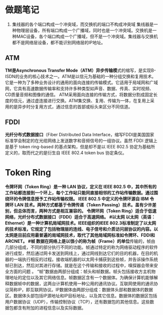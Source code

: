 # 做题笔记
1. 集线器的各个端口构成一个冲突域，而交换机的端口不构成冲突域
集线器是一种物理层设备，所有端口构成一个广播域，同时也是一个冲突域。交换机是一种MAC设备，各个端口构成一个广播域，但不是一个冲突域。集线器与交换机都不是网络层设备，都不能识别网络层的IP地址。
## ATM
**TM是Asynchronous Transfer Mode（ATM）异步传输模**式的缩写，是实现B-ISDN的业务的核心技术之一。ATM是以信元为基础的一种分组交换和复用技术。
它是一种为了多种业务设计的通用的面向连接的传输模式。它适用于局域网和广域网，它具有高速数据传输率和支持许多种类型如声音、数据、传真、实时视频、CD质量音频和图像的通信。
ATM采用面向连接的传输方式，将数据分割成固定长度的信元，通过虚连接进行交换。ATM集交换、复用、传输为一体，在复用上采用的是异步时分复用方式，通过信息的首部或标头来区分不同信道。

## FDDI
**光纤分布式数据接口**（Fiber Distributed Data Interface，缩写FDDI是美国国家标准学会制定的在光缆网络上发送数字和音频信号的一组协议。虽然 FDDI 逻辑上是基于 token ring-based 的基点架构，但是却不是以 IEEE 802.5 协定为基础所定义的，取而代之的是衍生自 IEEE 802.4 token bus 协定条仪。

# Token Ring
**令牌环网（Token Ring）**是一种 LAN 协议，定义在 IEEE 802.5 中，其中所有的工作站都连接到一个环上，每个工作站只能同直接相邻的工作站传输数据。通过围绕环的令牌信息授予工作站传输权限。
IEEE 802.5 中定义的令牌环源自 IBM 令牌环 LAN 技术。两种方式都基于令牌传递（Token Passing）技术。虽有少许差别，但总体而言，两种方式是相互兼容的。
令牌环网（Token Ring）适合于低速网络，光纤分布式数据接口（FDDI）适合于高速网络。
#以太网
**以太网**（英语：Ethernet）是一种计算机局域网技术。IEEE组织的IEEE 802.3标准制定了以太网的技术标准，它规定了包括物理层的连线、电子信号和介质访问层协议的内容。以太网是目前应用最普遍的局域网技术，取代了其他局域网标准如令牌环、FDDI和ARCNET。
#帧
数据在网络上是以很小的称为帧（Frame）的**单位**传输的，帧由几部分组成，不同的部分执行不同的功能。帧通过特定的称为网络驱动程序的软件进行成型，然后通过网卡发送到网线上，通过网线到达它们的目的机器，在目的机器的一端执行相反的过程。接收端机器的以太网卡捕获到这些帧，并告诉操作系统帧已到达，然后对其进行存储。就是在这个传输和接收的过程中，嗅探器会带来安全方面的问题 。
“帧”数据由两部分组成：帧头和帧数据。帧头包括接收方主机物理地址的定位以及其它网络信息。帧数据区含有一个数据体。为确保计算机能够解释数据帧中的数据，这两台计算机使用一种公用的通讯协议。互联网使用的通讯协议简称IP，即互联网协议。IP数据体由两部分组成：数据体头部和数据体的数据区。数据体头部包括IP源地址和IP目标地址，以及其它信息。数据体的数据区包括用户数据协议（UDP），传输控制协议（TCP），还有数据包的其他信息。这些数据包都含有附加的进程信息以及实际数据。
